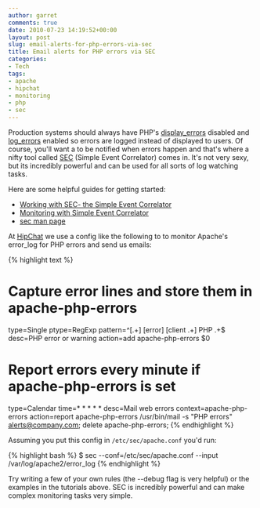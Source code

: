 ```yaml
---
author: garret
comments: true
date: 2010-07-23 14:19:52+00:00
layout: post
slug: email-alerts-for-php-errors-via-sec
title: Email alerts for PHP errors via SEC
categories:
- Tech
tags:
- apache
- hipchat
- monitoring
- php
- sec
---
```


Production systems should always have PHP's [display_errors](http://www.php.net/manual/en/errorfunc.configuration.php#ini.display-errors) disabled and [log_errors](http://www.php.net/manual/en/errorfunc.configuration.php#ini.log-errors) enabled so errors are logged instead of displayed to users. Of course, you'll want a to be notified when errors happen and that's where a nifty tool called [SEC](http://simple-evcorr.sourceforge.net/) (Simple Event Correlator) comes in. It's not very sexy, but its incredibly powerful and can be used for all sorts of log watching tasks.

Here are some helpful guides for getting started:

 * [Working with SEC- the Simple Event Correlator](http://sixshooter.v6.thrupoint.net/SEC-examples/article.html)
 * [](http://arstechnica.com/open-source/news/2005/05/linux-20050519.ars)[Monitoring with Simple Event Correlator](http://arstechnica.com/open-source/news/2005/05/linux-20050519.ars)
 * [sec man page](http://www.estpak.ee/~risto/sec/sec.pl.html)

At [HipChat](http://www.hipchat.com) we use a config like the following to to monitor Apache's error_log for PHP errors and send us emails:

{% highlight text %}
# Capture error lines and store them in apache-php-errors
type=Single
ptype=RegExp
pattern=^\[.+\] \[error\] \[client .+\] PHP .+$
desc=PHP error or warning
action=add apache-php-errors $0

# Report errors every minute if apache-php-errors is set
type=Calendar
time=* * * * *
desc=Mail web errors
context=apache-php-errors
action=report apache-php-errors /usr/bin/mail -s "PHP errors" alerts@company.com; delete apache-php-errors;
{% endhighlight %}

Assuming you put this config in `/etc/sec/apache.conf` you'd run:

{% highlight bash %}
$ sec --conf=/etc/sec/apache.conf --input /var/log/apache2/error_log
{% endhighlight %}

Try writing a few of your own rules (the --debug flag is very helpful) or the examples in the tutorials above. SEC is incredibly powerful and can make complex monitoring tasks very simple.
